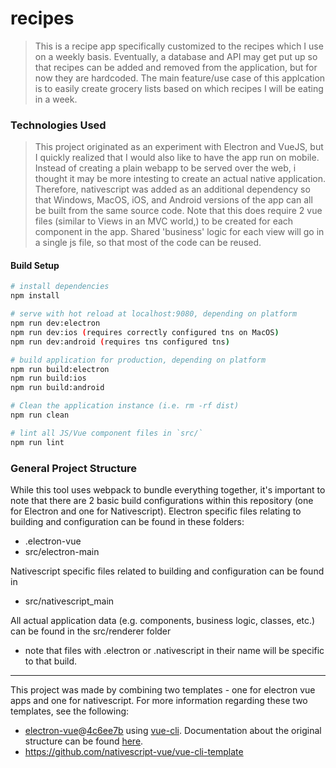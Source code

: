 # recipes

> This is a recipe app specifically customized to the recipes which I use on a weekly basis. Eventually, a database and API may get put up so that recipes can be added and removed from the application, but for now they are hardcoded.
> The main feature/use case of this applcation is to easily create grocery lists based on which recipes I will be eating in a week.

### Technologies Used
> This project originated as an experiment with Electron and VueJS, but I quickly realized that I would also like to have the app run on mobile. Instead of creating a plain webapp to be served over the web, i thought it may be more intesting to create an actual native application. Therefore, nativescript was added as an additional dependency so that Windows, MacOS, iOS, and Android versions of the app can all be built from the same source code. Note that this does require 2 vue files (similar to Views in an MVC world,) to be created for each component in the app. Shared 'business' logic for each view will go in a single js file, so that most of the code can be reused.

#### Build Setup

``` bash
# install dependencies
npm install

# serve with hot reload at localhost:9080, depending on platform
npm run dev:electron
npm run dev:ios (requires correctly configured tns on MacOS)
npm run dev:android (requires tns configured tns)

# build application for production, depending on platform
npm run build:electron
npm run build:ios
npm run build:android

# Clean the application instance (i.e. rm -rf dist)
npm run clean

# lint all JS/Vue component files in `src/`
npm run lint

```

### General Project Structure
While this tool uses webpack to bundle everything together, it's important to note that there are 2 basic build configurations within this repository (one for Electron and one for Nativescript). 
Electron specific files relating to building and configuration can be found in these folders:
- .electron-vue
- src/electron-main

Nativescript specific files related to building and configuration can be found in
- src/nativescript_main 

All actual application data (e.g. components, business logic, classes, etc.) can be found in the src/renderer folder 
  * note that files with .electron or .nativescript in their name will be specific to that build.

---

This project was made by combining two templates - one for electron vue apps and one for nativescript. For more information regarding these two templates, see the following:

- [electron-vue](https://github.com/SimulatedGREG/electron-vue)@[4c6ee7b](https://github.com/SimulatedGREG/electron-vue/tree/4c6ee7bf4f9b4aa647a22ec1c1ca29c2e59c3645) using [vue-cli](https://github.com/vuejs/vue-cli). Documentation about the original structure can be found [here](https://simulatedgreg.gitbooks.io/electron-vue/content/index.html).
- https://github.com/nativescript-vue/vue-cli-template
